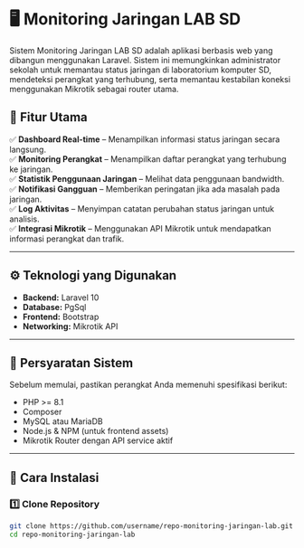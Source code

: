 # 🖥️ Monitoring Jaringan LAB SD

Sistem Monitoring Jaringan LAB SD adalah aplikasi berbasis web yang dibangun menggunakan Laravel. Sistem ini memungkinkan administrator sekolah untuk memantau status jaringan di laboratorium komputer SD, mendeteksi perangkat yang terhubung, serta memantau kestabilan koneksi menggunakan Mikrotik sebagai router utama.

## 🚀 Fitur Utama
✅ **Dashboard Real-time** – Menampilkan informasi status jaringan secara langsung.  
✅ **Monitoring Perangkat** – Menampilkan daftar perangkat yang terhubung ke jaringan.  
✅ **Statistik Penggunaan Jaringan** – Melihat data penggunaan bandwidth.  
✅ **Notifikasi Gangguan** – Memberikan peringatan jika ada masalah pada jaringan.  
✅ **Log Aktivitas** – Menyimpan catatan perubahan status jaringan untuk analisis.  
✅ **Integrasi Mikrotik** – Menggunakan API Mikrotik untuk mendapatkan informasi perangkat dan trafik.  

---

## ⚙️ Teknologi yang Digunakan
- **Backend:** Laravel 10
- **Database:** PgSql
- **Frontend:** Bootstrap
- **Networking:** Mikrotik API

---

## 📌 Persyaratan Sistem
Sebelum memulai, pastikan perangkat Anda memenuhi spesifikasi berikut:

- PHP >= 8.1
- Composer
- MySQL atau MariaDB
- Node.js & NPM (untuk frontend assets)
- Mikrotik Router dengan API service aktif

---

## 🔧 Cara Instalasi

### 1️⃣ Clone Repository
```bash
git clone https://github.com/username/repo-monitoring-jaringan-lab.git
cd repo-monitoring-jaringan-lab
